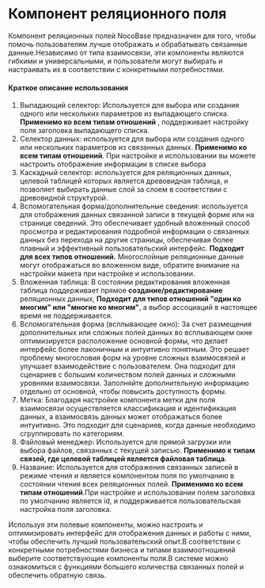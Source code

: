 # Компонент реляционного поля

Компонент реляционных полей NocoBase предназначен для того, чтобы помочь пользователям лучше отображать и обрабатывать связанные данные.Независимо от типа взаимосвязи, эти компоненты являются гибкими и универсальными, и пользователи могут выбирать и настраивать их в соответствии с конкретными потребностями.

#### Краткое описание использования

1. Выпадающий селектор: Используется для выбора или создания одного или нескольких параметров из выпадающего списка. **Применимо ко всем типам отношений** , поддерживает настройку поля заголовка выпадающего списка.
2. Селектор данных: используется для выбора или создания одного или нескольких параметров из связанных данных. **Применимо ко всем типам отношений**. При настройке и использовании вы можете настроить отображение информации в списке выбора
3. Каскадный селектор: используется для реляционных данных, целевой таблицей которых является древовидная таблица, и позволяет выбирать данные слой за слоем в соответствии с древовидной структурой.
4. Вспомогательная форма/дополнительные сведения: используется для отображения данных связанной записи в текущей форме или на странице сведений. Это обеспечивает удобный вложенный способ просмотра и редактирования подробной информации о связанных данных без перехода на другие страницы, обеспечивая более плавный и эффективный пользовательский интерфейс. **Подходит для всех типов отношений.** Многослойные реляционные данные могут отображаться во вложенном виде, обратите внимание на настройки макета при настройке и использовании.
5. Вложенная таблица: В состоянии редактирования вложенная таблица поддерживает прямое **создание/редактирование** реляционных данных, **Подходит для типов отношений "один ко многим" или "многие ко многим"**, а выбор ассоциаций в настоящее время не поддерживается.
6. Вспомогательная форма (всплывающее окно): За счет размещения дополнительных или сложных полей данных во всплывающем окне оптимизируется расположение основной формы, что делает интерфейс более лаконичным и интуитивно понятным. Это решает проблему многословия форм на уровне сложных взаимосвязей и улучшает взаимодействие с пользователем. Она подходит для сценариев с большим количеством полей данных и сложными уровнями взаимосвязи. Заполняйте дополнительную информацию отдельно от основной, чтобы повысить доступность формы.
7. Метка: Благодаря настройке компонента метки для поля взаимосвязи осуществляется классификация и идентификация данных, а взаимосвязь данных может отображаться более интуитивно. Это подходит для сценариев, когда данные необходимо сгруппировать по категориям.
8. Файловый менеджер: Используется для прямой загрузки или выбора файлов, связанных с текущей записью. **Применимо к типам связей, где целевой таблицей является файловая таблица**.
9. Название: Используется для отображения связанных записей в режиме чтения и является компонентом поля по умолчанию в состоянии чтения всех реляционных полей. **Применимо ко всем типам отношений**.При настройке и использовании полем заголовка по умолчанию является id, и поддерживается пользовательская настройка поля заголовка.

Используя эти полевые компоненты, можно настроить и оптимизировать интерфейс для отображения данных и работы с ними, чтобы обеспечить лучший пользовательский опыт.В соответствии с конкретными потребностями бизнеса и типами взаимоотношений выберите соответствующие компоненты поля.В системе можно ознакомиться с функциями большего количества связанных полей и обеспечить обратную связь.
